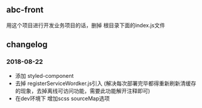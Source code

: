 ## abc-front  

用这个项目进行开发业务项目的话，删掉 根目录下面的index.js文件  

## changelog

### 2018-08-22
* 添加 styled-component  
* 去掉 registerServiceWordker.js引入 (解决每次部署完毕都得重新刷新清缓存的现象，去掉离线可访问功能，需要此功能解开注释即可)
* 在dev环境下 增加scss sourceMap选项



